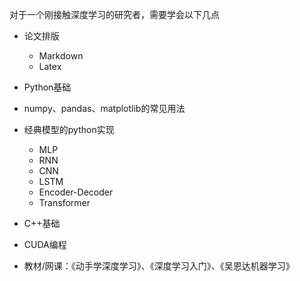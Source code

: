 对于一个刚接触深度学习的研究者，需要学会以下几点

- 论文排版
  - Markdown
  - Latex

- Python基础
- numpy、pandas、matplotlib的常见用法
- 经典模型的python实现
  - MLP
  - RNN
  - CNN
  - LSTM
  - Encoder-Decoder
  - Transformer

- C++基础
- CUDA编程
- 教材/网课：《动手学深度学习》、《深度学习入门》、《吴恩达机器学习》
